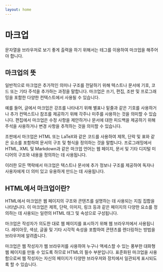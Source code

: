 ```yaml
---
layout: home
---
```


# 마크업
문자열을 브라우저로 보기 좋게 출력을 하기 위해서는 테그를 이용하여 마크업을 해주어야 합니다.

## 마크업의 뜻
일반적으로 마크업은 추가적인 의미나 구조를 전달하기 위해 텍스트나 문서에 기호, 코드 또는 기타 주석을 추가하는 과정을 말합니다. 마크업은 쓰기, 편집, 조판 및 프로그래밍을 포함한 다양한 컨텍스트에서 사용될 수 있습니다.


예를 들어, 글에서 마크업은 강조를 나타내기 위해 별표나 밑줄과 같은 기호를 사용하거나 추가 컨텍스트나 참조를 제공하기 위해 각주나 미주를 사용하는 것을 의미할 수 있습니다. 편집에서 마크업은 수정 사항을 제안하거나 문서에 대한 피드백을 제공하기 위해 주석을 사용하거나 변경 사항을 추적하는 것을 의미할 수 있습니다.


조판에서 마크업은 HTML 또는 LaTeX와 같은 코드를 사용하여 제목, 단락 및 표와 같은 요소를 포함하여 문서의 구조 및 형식을 정의하는 것을 말합니다. 프로그래밍에서 HTML, XML 및 Markdown과 같은 마크업 언어는 웹 페이지, 문서 및 기타 디지털 미디어의 구조와 내용을 정의하는 데 사용됩니다.


이러한 모든 맥락에서 마크업은 텍스트나 문서에 추가 정보나 구조를 제공하여 독자나 사용자에게 더 의미 있고 유용하게 만드는 데 사용됩니다.

## HTML에서 마크업이란? 
HTML에서 마크업은 웹 페이지의 구조와 콘텐츠를 설명하는 데 사용되는 지침 집합을 나타냅니다. 이 마크업은 제목, 단락, 이미지, 링크 등과 같은 페이지의 다양한 요소를 정의하는 데 사용되는 일련의 HTML 태그 및 속성으로 구성됩니다.  

마크업은 작성자가 의도한 대로 웹 페이지를 표시하기 위해 웹 브라우저에서 사용됩니다. 레이아웃, 색상, 글꼴 및 기타 시각적 속성을 포함하여 콘텐츠를 렌더링하는 방법을 브라우저에 알려줍니다.  

마크업은 웹 작성자가 웹 브라우저를 사용하여 누구나 액세스할 수 있는 풍부한 대화형 웹 페이지를 만들 수 있도록 하므로 HTML의 필수 부분입니다. 표준화된 마크업을 사용함으로써 웹 작성자는 자신의 페이지가 다양한 브라우저와 장치에서 일관되게 표시되도록 할 수 있습니다.  

